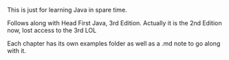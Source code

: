 This is just for learning Java in spare time.

Follows along with Head First Java, 3rd Edition.
Actually it is the 2nd Edition now, lost access to the 3rd LOL


Each chapter has its own examples folder as well as a .md note to go along with it.

